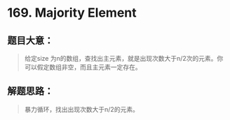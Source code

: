 # 169. Majority Element

## 题目大意：

> 给定size 为n的数组，查找出主元素，就是出现次数大于n/2次的元素。你可以假定数组非空，而且主元素一定存在。

## 解题思路：

> 暴力循环，找出出现次数大于n/2的元素。
